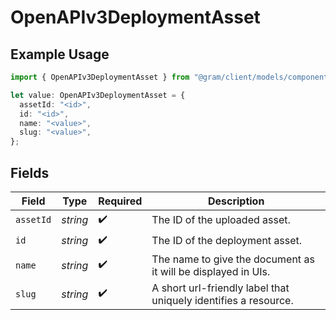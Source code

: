 # OpenAPIv3DeploymentAsset

## Example Usage

```typescript
import { OpenAPIv3DeploymentAsset } from "@gram/client/models/components";

let value: OpenAPIv3DeploymentAsset = {
  assetId: "<id>",
  id: "<id>",
  name: "<value>",
  slug: "<value>",
};
```

## Fields

| Field                                                           | Type                                                            | Required                                                        | Description                                                     |
| --------------------------------------------------------------- | --------------------------------------------------------------- | --------------------------------------------------------------- | --------------------------------------------------------------- |
| `assetId`                                                       | *string*                                                        | :heavy_check_mark:                                              | The ID of the uploaded asset.                                   |
| `id`                                                            | *string*                                                        | :heavy_check_mark:                                              | The ID of the deployment asset.                                 |
| `name`                                                          | *string*                                                        | :heavy_check_mark:                                              | The name to give the document as it will be displayed in UIs.   |
| `slug`                                                          | *string*                                                        | :heavy_check_mark:                                              | A short url-friendly label that uniquely identifies a resource. |